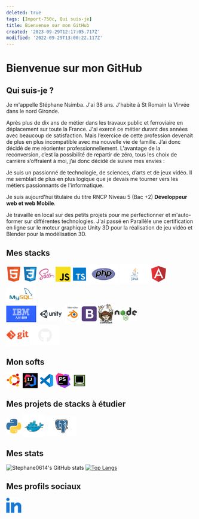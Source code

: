 ```yaml
---
deleted: true
tags: [Import-750c, Qui suis-je]
title: Bienvenue sur mon GitHub
created: '2023-09-29T12:17:05.717Z'
modified: '2022-09-29T13:00:22.117Z'
---
```


# Bienvenue sur mon GitHub

## Qui suis-je ?

Je m'appelle Stéphane Nsimba. J'ai 38 ans. J'habite à St Romain la Virvée dans le nord Gironde.

Après plus de dix ans de métier dans les travaux public et ferroviaire en déplacement sur toute la France. J'ai exercé ce métier durant des années avec beaucoup de satisfaction. Mais l’exercice de cette profession devenait de plus en plus incompatible avec ma nouvelle vie de famille. J’ai donc décidé de me réorienter professionnellement. L'avantage de la reconversion, c’est la possibilité de repartir de zéro, tous les choix de carrière s’offraient à moi, j’ai donc décidé de suivre mes envies :

Je suis un passionné de technologie, de sciences, d’arts et de jeux vidéo. Il me semblait de plus en plus logique que je devais me tourner vers les métiers passionnants de l'informatique.

Je suis aujourd'hui titulaire du titre RNCP Niveau 5 (Bac +2) <b>Développeur web et web Mobile</b>.

Je travaille en local sur des petits projets pour me perfectionner et m'auto-former sur différentes technologies. J'ai passé en Parallèle une certification en ligne sur le moteur graphique Unity 3D pour la réalisation de jeu vidéo et Blender pour la modélisation 3D.



## Mes stacks

<!-- ![Alt text](./img/html.svg "html") -->
<img align="center" alt="html" width="40px" src="../img/html.svg" />
<img align="center" alt="css" width="40px" src="../img/css3.svg" />
<img align="center" alt="sass" width="40px" src="../img/sass.svg" />
<img align="center" alt="javascript" width="40px" src="../img/javascript.svg" />
<img align="center" alt="typescript" width="40px" src="../img/typescript.svg" />
<img align="center" alt="php" width="80px" src="../img/PHP.svg" />
<img align="center" alt="java" width="80px" src="../img/Java.svg" />
<img align="center" alt="java" width="40px" src="../img/angular.svg" />
<img align="center" alt="mysql" width="80px" src="../img/mysql.svg" />
<br>
<img align="center" alt="mysql" width="80px" src="../img/ibm.png" />
<img align="center" alt="bootstrap" width="70px" src="../img/unity3d-ar21.png" />
<img align="center" alt="bootstrap" width="40px" src="../img/blender.png" />
<img align="center" alt="bootstrap" width="40px" src="../img/bootstrap.svg" />
<img align="center" alt="composer" width="40px" src="../img/composer.svg" />
<img align="center" alt="nodeJs" width="60px" src="../img/nodejs.svg" />

<br>
<img align="center" alt="git" width="60px" src="../img/git-orange.svg" />
<img align="center" alt="github" width="80px" src="../img/GitHub.svg" />

## Mon softs

<img align="center" alt="ubuntu" width="40px" src="../img/Ubuntu.svg" />
<img align="center" alt="ubuntu" width="40px" src="../img/iconIntelij.jpg" />
<img align="center" alt="vscode=" width="40px" src="../img/vscode.svg" />
<img align="center" alt="phpstorm" width="40px" src="../img/phpstorm.svg" />
<img align="center" alt="phpstorm" width="40px" src="../img/mocha.png" />

## Mes projets de stacks à étudier

<img align="center" alt="python" width="40px" src="../img/python.svg" />
<img align="center" alt="docker" width="60px" src="../img/docker.svg" />
<img align="center" alt="PostGreSQL" width="80px" src="../img/PostgreSQL.svg" />

## Mes stats

![Stephane0614's GitHub stats](https://github-readme-stats.vercel.app/api?username=Stephane0614&show_icons=true&theme=onedark&count_private=true)
[![Top Langs](https://github-readme-stats.vercel.app/api/top-langs/?username=Stephane0614&layout=compact&count-private=true&theme=onedark)](https://github.com/Stephane0614/)

## Mes profils sociaux

<a href="https://www.linkedin.com/in/stephane-nsimba-29b0a923b/">
    <img align="center" alt="Linkedin" width="40px" src="../img/linkedin.svg" />
</a>

